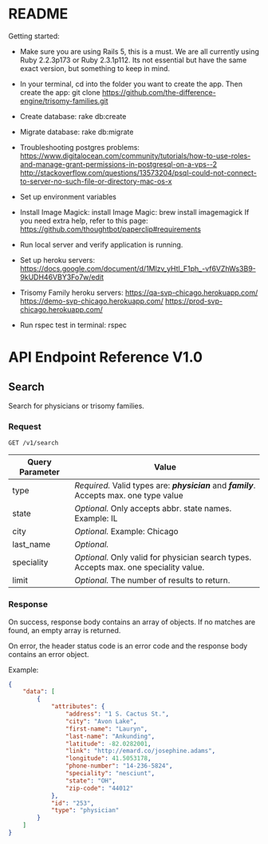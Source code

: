 # README

Getting started:

- Make sure you are using Rails 5, this is a must. We are all currently using Ruby 2.2.3p173  or Ruby 2.3.1p112. Its not essential but have the same exact version, but something to keep in mind.

- In your terminal, cd into the folder you want to create the app. Then create the app:
git clone https://github.com/the-difference-engine/trisomy-families.git

- Create database: rake db:create

- Migrate database: rake db:migrate

- Troubleshooting postgres problems:
https://www.digitalocean.com/community/tutorials/how-to-use-roles-and-manage-grant-permissions-in-postgresql-on-a-vps--2
http://stackoverflow.com/questions/13573204/psql-could-not-connect-to-server-no-such-file-or-directory-mac-os-x

- Set up environment variables

- Install Image Magick: install Image Magic: brew install imagemagick
If you need extra help, refer to this page: https://github.com/thoughtbot/paperclip#requirements

- Run local server and verify application is running.

- Set up heroku servers:
https://docs.google.com/document/d/1Mlzv_yHtl_F1ph_-vf6VZhWs3B9-9kUDH46VBY3Fo7w/edit

- Trisomy Family heroku servers:
https://qa-svp-chicago.herokuapp.com/
https://demo-svp-chicago.herokuapp.com/
https://prod-svp-chicago.herokuapp.com/

- Run rspec test in terminal: rspec

# API Endpoint Reference V1.0

## Search

Search for physicians or trisomy families.

### Request
`GET /v1/search`

| Query Parameter | Value |
|---|---|
|  type | *Required.* Valid types are: **_physician_** and **_family_**. Accepts max. one type value|
| state | *Optional.* Only accepts abbr. state names. Example: IL |
| city | *Optional.* Example: Chicago |
| last_name | *Optional.* |
| speciality | *Optional.* Only valid for physician search types. Accepts max. one speciality value.|
| limit | *Optional.* The number of results to return. |

### Response

On success, response body contains an array of objects. If no matches are found, an empty array is returned.

On error, the header status code is an error code and the response body contains an error object.

Example:

```json
{
    "data": [
        {
            "attributes": {
                "address": "1 S. Cactus St.",
                "city": "Avon Lake",
                "first-name": "Lauryn",
                "last-name": "Ankunding",
                "latitude": -82.0282001,
                "link": "http://emard.co/josephine.adams",
                "longitude": 41.5053178,
                "phone-number": "14-236-5824",
                "speciality": "nesciunt",
                "state": "OH",
                "zip-code": "44012"
            },
            "id": "253",
            "type": "physician"
        }
    ]
}
```
